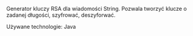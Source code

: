 Generator kluczy RSA dla wiadomości String. Pozwala tworzyć klucze o zadanej długości, szyfrować, deszyforwać.

Używane technologie: Java